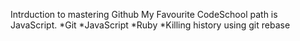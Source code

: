 Intrduction to mastering Github
My Favourite CodeSchool path is JavaScript.
*Git
*JavaScript
*Ruby
*Killing history using git rebase

